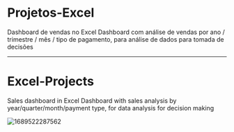 # Projetos-Excel
Dashboard de vendas no Excel
Dashboard com análise de vendas por ano / trimestre / mês / tipo de pagamento, para análise de dados para tomada de decisões

-----------------------------------------------------------------------------------------------------------------------------

# Excel-Projects
Sales dashboard in Excel
Dashboard with sales analysis by year/quarter/month/payment type, for data analysis for decision making

![1689522287562](https://github.com/GleisonAmorim/Projetos-Excel/assets/54336609/ddbef0fb-44bb-48e2-9601-3c84ecb1ed51)

